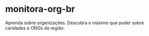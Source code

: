 # monitora-org-br

Aprenda sobre organizações. Descubra o máximo que puder sobre caridades e ONGs da região.